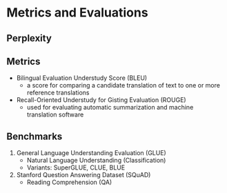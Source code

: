 # Metrics and Evaluations

## Perplexity

## Metrics

* Bilingual Evaluation Understudy Score \(BLEU\)
  * a score for comparing a candidate translation of text to one or more reference translations
* Recall-Oriented Understudy for Gisting Evaluation \(ROUGE\)
  * used for evaluating automatic summarization and machine translation software

## Benchmarks

1. General Language Understanding Evaluation \(GLUE\)
   * Natural Language Understanding \(Classification\)
   * Variants: SuperGLUE, CLUE, BLUE
2. Stanford Question Answering Dataset \(SQuAD\)
   * Reading Comprehension \(QA\)

